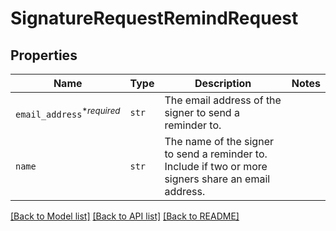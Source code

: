 # SignatureRequestRemindRequest



## Properties
Name | Type | Description | Notes
------------ | ------------- | ------------- | -------------
| `email_address`<sup>*_required_</sup> | ```str``` |  The email address of the signer to send a reminder to.  |  |
| `name` | ```str``` |  The name of the signer to send a reminder to. Include if two or more signers share an email address.  |  |

[[Back to Model list]](../README.md#documentation-for-models) [[Back to API list]](../README.md#documentation-for-api-endpoints) [[Back to README]](../README.md)

